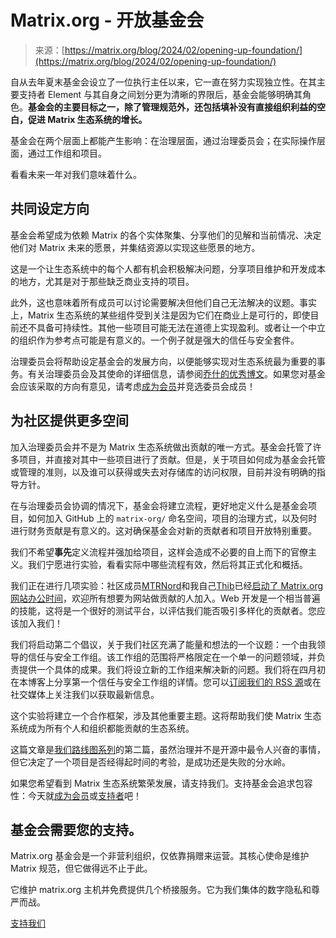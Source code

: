 <!--yml

category: 未分类

date: 2024-05-27 14:30:43

-->

# Matrix.org - 开放基金会

> 来源：[https://matrix.org/blog/2024/02/opening-up-foundation/](https://matrix.org/blog/2024/02/opening-up-foundation/)

自从去年夏末基金会设立了一位执行主任以来，它一直在努力实现独立性。在其主要支持者 Element 与其自身之间划分更为清晰的界限后，基金会能够明确其角色。**基金会的主要目标之一，除了管理规范外，还包括填补没有直接组织利益的空白，促进 Matrix 生态系统的增长。**

基金会在两个层面上都能产生影响：在治理层面，通过治理委员会；在实际操作层面，通过工作组和项目。

看看未来一年对我们意味着什么。

## 共同设定方向

基金会希望成为依赖 Matrix 的各个实体聚集、分享他们的见解和当前情况、决定他们对 Matrix 未来的愿景，并集结资源以实现这些愿景的地方。

这是一个让生态系统中的每个人都有机会积极解决问题，分享项目维护和开发成本的地方，尤其是对于那些缺乏商业支持的项目。

此外，这也意味着所有成员可以讨论需要解决但他们自己无法解决的议题。事实上，Matrix 生态系统的某些组件受到关注是因为它们在商业上是可行的，即使目前还不具备可持续性。其他一些项目可能无法在道德上实现盈利。或者让一个中立的组织作为参考点可能是有意义的。一个例子就是强大的信任与安全套件。

治理委员会将帮助设定基金会的发展方向，以便能够实现对生态系统最为重要的事务。有关治理委员会及其使命的详细信息，请参阅[乔什的优秀博文](https://matrix.org/blog/2023/12/electing-our-first-governing-board)。如果您对基金会应该采取的方向有意见，请考虑[成为会员](https://matrix.org/membership/)并竞选委员会成员！

## 为社区提供更多空间

加入治理委员会并不是为 Matrix 生态系统做出贡献的唯一方式。基金会托管了许多项目，并直接对其中一些项目进行了贡献。但是，关于项目如何成为基金会托管或管理的准则，以及谁可以获得或失去对存储库的访问权限，目前并没有明确的指导方针。

在与治理委员会协调的情况下，基金会将建立流程，更好地定义什么是基金会项目，如何加入 GitHub 上的 `matrix-org/` 命名空间，项目的治理方式，以及何时进行财务贡献是有意义的。这对确保基金会对新的贡献者和项目开放特别重要。

我们不希望**事先**定义流程并强加给项目，这样会造成不必要的自上而下的官僚主义。我们宁愿进行实验，看看实际中哪些流程有效，然后将其正式化和概括。

我们正在进行几项实验：社区成员[MTRNord](https://mtrnord.blog/)和我自己[Thib](https://ergaster.org)已经[启动了 Matrix.org 网站办公时间](https://matrix.org/blog/2024/02/website-office-hours/)，欢迎所有想要为网站做贡献的人加入。Web 开发是一个相当普遍的技能，这将是一个很好的测试平台，以评估我们能否吸引多样化的贡献者。您应该加入我们！

我们将启动第二个倡议，关于我们社区充满了能量和想法的一个议题：一个由我领导的信任与安全工作组。该工作组的范围将严格限定在一个单一的问题领域，并负责提供一个具体的成果。我们将设立新的工作组来解决新的问题。我们将在四月初在本博客上分享第一个信任与安全工作组的详情。您可以[订阅我们的 RSS 源](https://matrix.org/atom.xml)或在社交媒体上关注我们以获取最新信息。

这个实验将建立一个合作框架，涉及其他重要主题。这将帮助我们使 Matrix 生态系统成为所有个人和组织都能贡献的生态系统。

这篇文章是[我们路线图系列](https://matrix.org/blog/2024/01/2024-roadmap-and-fundraiser/)的第二篇，虽然治理并不是开源中最令人兴奋的事情，但它决定了一个项目是否经得起时间的考验，是成功还是失败的分水岭。

如果您希望看到 Matrix 生态系统繁荣发展，请支持我们。支持基金会追求包容性：今天就[成为会员](https://matrix.org/membership)或[支持者](https://matrix.org/support)吧！

## 基金会需要您的支持。

Matrix.org 基金会是一个非营利组织，仅依靠捐赠来运营。其核心使命是维护 Matrix 规范，但它做得远不止于此。

它维护 matrix.org 主机并免费提供几个桥接服务。它为我们集体的数字隐私和尊严而战。

[支持我们](/support)
